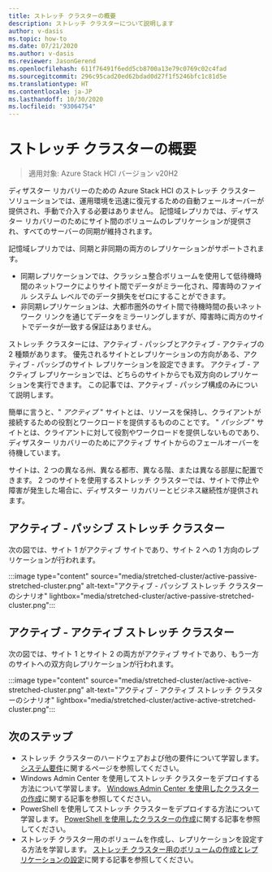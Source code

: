 ```yaml
---
title: ストレッチ クラスターの概要
description: ストレッチ クラスターについて説明します
author: v-dasis
ms.topic: how-to
ms.date: 07/21/2020
ms.author: v-dasis
ms.reviewer: JasonGerend
ms.openlocfilehash: 611f76491f6edd5cb8700a13e79c0769c02c4fad
ms.sourcegitcommit: 296c95cad20ed62bdad0d27f1f5246bfc1c81d5e
ms.translationtype: HT
ms.contentlocale: ja-JP
ms.lasthandoff: 10/30/2020
ms.locfileid: "93064754"
---
```

# <a name="stretched-clusters-overview"></a>ストレッチ クラスターの概要

> 適用対象: Azure Stack HCI バージョン v20H2

ディザスター リカバリーのための Azure Stack HCI のストレッチ クラスター ソリューションでは、運用環境を迅速に復元するための自動フェールオーバーが提供され、手動で介入する必要はありません。 記憶域レプリカでは、ディザスター リカバリーのためにサイト間のボリュームのレプリケーションが提供され、すべてのサーバーの同期が維持されます。

記憶域レプリカでは、同期と非同期の両方のレプリケーションがサポートされます。

- 同期レプリケーションでは、クラッシュ整合ボリュームを使用して低待機時間のネットワークによりサイト間でデータがミラー化され、障害時のファイル システム レベルでのデータ損失をゼロにすることができます。
- 非同期レプリケーションは、大都市圏外のサイト間で待機時間の長いネットワーク リンクを通じてデータをミラーリングしますが、障害時に両方のサイトでデータが一致する保証はありません。

ストレッチ クラスターには、アクティブ - パッシブとアクティブ - アクティブの 2 種類があります。 優先されるサイトとレプリケーションの方向がある、アクティブ - パッシブのサイト レプリケーションを設定できます。 アクティブ - アクティブ レプリケーションでは、どちらのサイトからでも双方向のレプリケーションを実行できます。 この記事では、アクティブ - パッシブ構成のみについて説明します。

簡単に言うと、" *アクティブ* " サイトとは、リソースを保持し、クライアントが接続するための役割とワークロードを提供するもののことです。 " *パッシブ* " サイトとは、クライアントに対して役割やワークロードを提供しないものであり、ディザスター リカバリーのためにアクティブ サイトからのフェールオーバーを待機しています。

サイトは、2 つの異なる州、異なる都市、異なる階、または異なる部屋に配置できます。 2 つのサイトを使用するストレッチ クラスターでは、サイトで停止や障害が発生した場合に、ディザスター リカバリーとビジネス継続性が提供されます。

## <a name="active-passive-stretched-cluster"></a>アクティブ - パッシブ ストレッチ クラスター

次の図では、サイト 1 がアクティブ サイトであり、サイト 2 への 1 方向のレプリケーションが行われます。

:::image type="content" source="media/stretched-cluster/active-passive-stretched-cluster.png" alt-text="アクティブ - パッシブ ストレッチ クラスターのシナリオ"  lightbox="media/stretched-cluster/active-passive-stretched-cluster.png":::

## <a name="active-active-stretched-cluster"></a>アクティブ - アクティブ ストレッチ クラスター

次の図では、サイト 1 とサイト 2 の両方がアクティブ サイトであり、もう一方のサイトへの双方向レプリケーションが行われます。

:::image type="content" source="media/stretched-cluster/active-active-stretched-cluster.png" alt-text="アクティブ - アクティブ ストレッチ クラスターのシナリオ" lightbox="media/stretched-cluster/active-active-stretched-cluster.png":::

## <a name="next-steps"></a>次のステップ

- ストレッチ クラスターのハードウェアおよび他の要件について学習します。 [システム要件](system-requirements.md)に関するページを参照してください。
- Windows Admin Center を使用してストレッチ クラスターをデプロイする方法について学習します。 [Windows Admin Center を使用したクラスターの作成](../deploy/create-cluster.md)に関する記事を参照してください。
- PowerShell を使用してストレッチ クラスターをデプロイする方法について学習します。 [PowerShell を使用したクラスターの作成](../deploy/create-cluster-powershell.md)に関する記事を参照してください。
- ストレッチ クラスター用のボリュームを作成し、レプリケーションを設定する方法を学習します。 [ストレッチ クラスター用のボリュームの作成とレプリケーションの設定](../manage/create-stretched-volumes.md)に関する記事を参照してください。
